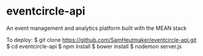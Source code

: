 # eventcircle-api
An event management and analytics platform built with the MEAN stack

To deploy:
$ git clone https://github.com/SamHeutmaker/eventcircle-api.git
$ cd eventcircle-api
$ npm install
$ bower install
$ nodemon server.js
